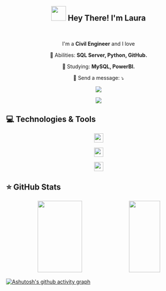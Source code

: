 <span align="center">

## <img src="https://i.imgur.com/0hdZ65D.gif" width="40px"> Hey There! I'm Laura </h2>

</span>

<br>
<p align="center">
  I'm a <strong>Civil Engineer</strong> and I love <strong></strong></p>

<p align="center">
  💼 Abilities: <strong>SQL Server, Python, GitHub.</strong>
</p>

<p align="center">
  🚀  Studying: <strong>MySQL, PowerBI.</strong>
</p>

<p align="center">
  💌 Send a message: ⤵️
</p>

<p align="center">
 <a href="mailto:lauraflorio2003@gmail.com?subject=subject text">
  <img src="https://img.shields.io/badge/Gmail-D14836?style=for-the-badge&logo=gmail&logoColor=white" /></a>
</p> 

<p align="center">
 <a href="https://www.linkedin.com/in/lauraribeiroflorio" alt="Linkedin">
  <img src="https://img.shields.io/badge/-Linkedin-0e76a8?style=flat-square&logo=Linkedin&logoColor=white&link=https://www.linkedin.com/in/lauraribeiroflorio" /></a>
</p> 

## 💻 Technologies & Tools

<p align="center"><img src="https://img.shields.io/badge/-GitHub-181717?style=flat-square&logo=github" height="25"/></p>
<p align="center"><img src="https://img.shields.io/badge/-Firebase-%23F7DF1E.svg?style=flat-square&logo=firebase&logoColor=white" height="25"/></p>
<p align="center"><img src="https://img.shields.io/badge/-Python-FFD43B?style=for-the-badge&logo=python&logoColor=blue" height="25"/></p>


## ⭐ GitHub Stats

<div align = "center">
  <img width="49%" height="195px" src = "https://github-readme-stats.vercel.app/api?username=lauraflorio&show_icons=true&count_private=true&hide_border=true&title_color=772E25&icon_color=772E25&text_color=f3dfc1&bg_color=0d1117">
  <img width="41%" height="195px" src = "https://github-readme-stats.vercel.app/api/top-langs/?username=lauraflorio&layout=compact&hide_border=true&title_color=772E25&icon_color=772E25&text_color=f3dfc1&bg_color=0d1117">
</div>

[![Ashutosh's github activity graph](https://github-readme-activity-graph.cyclic.app/graph?username=LauraFlorio&bg_color=0d1117&color=f3dfc1&line=F06543&point=104911&area=true&hide_border=true)](https://github.com/ashutosh00710/github-readme-activity-graph)
